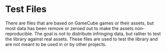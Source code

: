 
# Test Files

There are files that are based on GameCube games or their assets, but most data has been remove or zeroed out to make the assets non-reproducible. The goal is not to distribute infringing data, but rather to test the library against real assets. These files are used to test the library and are not meant to be used in or by other projects.

